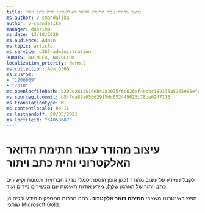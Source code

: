 ```yaml
---
title: עיצוב מהודר עבור חתימת הדואר האלקטרוני והית כתב ויתור
ms.author: v-smandalika
author: v-smandalika
manager: dansimp
ms.date: 12/18/2020
ms.audience: Admin
ms.topic: article
ms.service: o365-administration
ROBOTS: NOINDEX, NOFOLLOW
localization_priority: Normal
ms.collection: Adm_O365
ms.custom:
- "1200009"
- "7310"
ms.openlocfilehash: b202d2812516ebc283075f6c626ef4ecbc382135a5265985ef61aab1c4eedca6
ms.sourcegitcommit: b5f7da89a650d2915dc652449623c78be6247175
ms.translationtype: MT
ms.contentlocale: he-IL
ms.lasthandoff: 08/05/2021
ms.locfileid: "54058687"
---
```

# <a name="fancy-formatting-for-your-email-signature-and-disclaimer"></a>עיצוב מהודר עבור חתימת הדואר האלקטרוני והית כתב ויתור
לקבלת מידע על עיצוב מהודר (כגון אופן הוספת סמלי מדיה חברתית, תמונות וקישורים כתב ויתור של הארגון שלך), מידע אודות תאימות עם מכשירים ניידים ועוד.

חפש באינטרנט משאבי **חתימת דואר אלקטרוני.** כמה חברות המספקים מידע וכלים הן שותפי Microsoft Gold.
